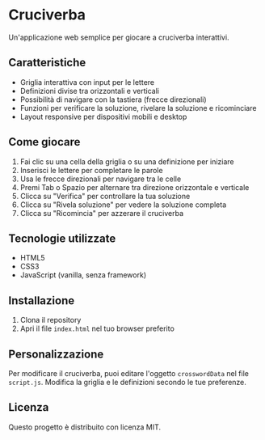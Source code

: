 # Cruciverba

Un'applicazione web semplice per giocare a cruciverba interattivi.

## Caratteristiche

- Griglia interattiva con input per le lettere
- Definizioni divise tra orizzontali e verticali
- Possibilità di navigare con la tastiera (frecce direzionali)
- Funzioni per verificare la soluzione, rivelare la soluzione e ricominciare
- Layout responsive per dispositivi mobili e desktop

## Come giocare

1. Fai clic su una cella della griglia o su una definizione per iniziare
2. Inserisci le lettere per completare le parole
3. Usa le frecce direzionali per navigare tra le celle
4. Premi Tab o Spazio per alternare tra direzione orizzontale e verticale
5. Clicca su "Verifica" per controllare la tua soluzione
6. Clicca su "Rivela soluzione" per vedere la soluzione completa
7. Clicca su "Ricomincia" per azzerare il cruciverba

## Tecnologie utilizzate

- HTML5
- CSS3
- JavaScript (vanilla, senza framework)

## Installazione

1. Clona il repository
2. Apri il file `index.html` nel tuo browser preferito

## Personalizzazione

Per modificare il cruciverba, puoi editare l'oggetto `crosswordData` nel file `script.js`. Modifica la griglia e le definizioni secondo le tue preferenze.

## Licenza

Questo progetto è distribuito con licenza MIT.